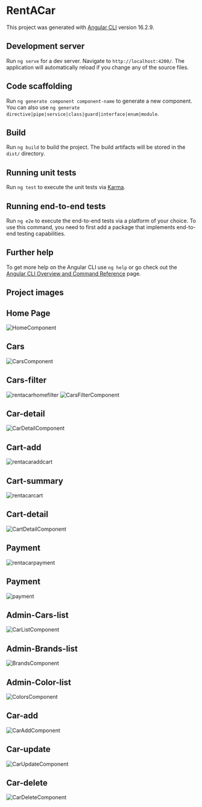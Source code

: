 # RentACar

This project was generated with [Angular CLI](https://github.com/angular/angular-cli) version 16.2.9.

## Development server

Run `ng serve` for a dev server. Navigate to `http://localhost:4200/`. The application will automatically reload if you change any of the source files.

## Code scaffolding

Run `ng generate component component-name` to generate a new component. You can also use `ng generate directive|pipe|service|class|guard|interface|enum|module`.

## Build

Run `ng build` to build the project. The build artifacts will be stored in the `dist/` directory.

## Running unit tests

Run `ng test` to execute the unit tests via [Karma](https://karma-runner.github.io).

## Running end-to-end tests

Run `ng e2e` to execute the end-to-end tests via a platform of your choice. To use this command, you need to first add a package that implements end-to-end testing capabilities.

## Further help

To get more help on the Angular CLI use `ng help` or go check out the [Angular CLI Overview and Command Reference](https://angular.io/cli) page.

## Project images
## Home Page
![HomeComponent](https://github.com/birkankaraer/RentACar-Frontend/assets/139279313/f14df371-8e68-49fc-9fde-ca81a546b416)
## Cars
![CarsComponent](https://github.com/birkankaraer/RentACar-Frontend/assets/139279313/2445c4bd-1d68-4c08-9bb1-bb568a1845d9)
## Cars-filter
![rentacarhomefilter](https://github.com/birkankaraer/RentACar-Frontend/assets/139279313/ca18dfa3-15e8-4c4c-a3b5-330c1913a805)
![CarsFilterComponent](https://github.com/birkankaraer/RentACar-Frontend/assets/139279313/c3324f4f-65df-479e-b625-8cdd90196a84)
## Car-detail
![CarDetailComponent](https://github.com/birkankaraer/RentACar-Frontend/assets/139279313/2ca30db1-c2e1-4125-bbb2-77c6f1fcadcf)
## Cart-add
![rentacaraddcart](https://github.com/birkankaraer/RentACar-Frontend/assets/139279313/60252b05-c9a5-41d1-a0f4-37eeb63ff1c5)
## Cart-summary
![rentacarcart](https://github.com/birkankaraer/RentACar-Frontend/assets/139279313/968841ab-b223-40fe-8904-13083eaba849)
## Cart-detail
![CartDetailComponent](https://github.com/birkankaraer/RentACar-Frontend/assets/139279313/d4b8a198-a0a7-4247-b9aa-300e3d35e2cd)
## Payment
![rentacarpayment](https://github.com/birkankaraer/RentACar-Frontend/assets/139279313/72cb7caa-afc3-493c-85ae-9e9185f1bf78)
## Payment
![payment](https://github.com/birkankaraer/RentACar-Frontend/assets/139279313/fb8637a2-05ba-4090-a239-4afaa0256949)
## Admin-Cars-list
![CarListComponent](https://github.com/birkankaraer/RentACar-Frontend/assets/139279313/a67240d5-c721-48a2-897b-4f4643dbafaf)
## Admin-Brands-list
![BrandsComponent](https://github.com/birkankaraer/RentACar-Frontend/assets/139279313/a1a90626-35c9-415c-8ec6-2a7c6bb5710a)
## Admin-Color-list
![ColorsComponent](https://github.com/birkankaraer/RentACar-Frontend/assets/139279313/f635ce6e-6caf-4124-baad-3fa95f0e129a)
## Car-add
![CarAddComponent](https://github.com/birkankaraer/RentACar-Frontend/assets/139279313/ed9e7f88-354d-4438-b3d1-0ae656d2304d)
## Car-update
![CarUpdateComponent](https://github.com/birkankaraer/RentACar-Frontend/assets/139279313/6ac85424-a06e-4f68-b0e2-c1675a66d6b5)
## Car-delete
![CarDeleteComponent](https://github.com/birkankaraer/RentACar-Frontend/assets/139279313/ba4ec35c-76b0-41e9-9fc1-2dba4967bd0d)




